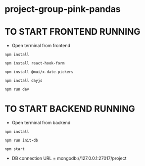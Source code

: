 # project-group-pink-pandas

# TO START FRONTEND RUNNING
- Open terminal from frontend

`npm install`

`npm install react-hook-form`

`npm install @mui/x-date-pickers`

`npm install dayjs`

`npm run dev`

# TO START BACKEND RUNNING
- Open terminal from backend

`npm install`

`npm run init-db`

`npm start`
- DB connection URL = mongodb://127.0.0.1:27017/project